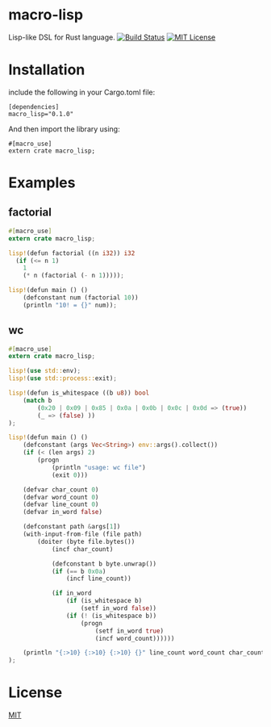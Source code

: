 # macro-lisp

Lisp-like DSL for Rust language.
[![Build Status](https://travis-ci.org/JunSuzukiJapan/macro-lisp.svg?branch=master)](https://travis-ci.org/JunSuzukiJapan/macro-lisp)
[![MIT License](http://img.shields.io/badge/license-MIT-blue.svg?style=flat)](LICENSE)

# Installation

include the following in your Cargo.toml file:

```
[dependencies]
macro_lisp="0.1.0"
```

And then import the library using:

```
#[macro_use]
extern crate macro_lisp;
```

# Examples

## factorial

``` rust
#[macro_use]
extern crate macro_lisp;

lisp!(defun factorial ((n i32)) i32
  (if (<= n 1)
    1
    (* n (factorial (- n 1)))));

lisp!(defun main () ()
    (defconstant num (factorial 10))
    (println "10! = {}" num));
```

## wc

``` rust
#[macro_use]
extern crate macro_lisp;

lisp!(use std::env);
lisp!(use std::process::exit);

lisp!(defun is_whitespace ((b u8)) bool
    (match b
        (0x20 | 0x09 | 0x85 | 0x0a | 0x0b | 0x0c | 0x0d => (true))
        (_ => (false) ))
);

lisp!(defun main () ()
    (defconstant (args Vec<String>) env::args().collect())
    (if (< (len args) 2)
        (progn
            (println "usage: wc file")
            (exit 0)))

    (defvar char_count 0)
    (defvar word_count 0)
    (defvar line_count 0)
    (defvar in_word false)

    (defconstant path &args[1])
    (with-input-from-file (file path)
        (doiter (byte file.bytes())
            (incf char_count)

            (defconstant b byte.unwrap())
            (if (== b 0x0a)
                (incf line_count))

            (if in_word
                (if (is_whitespace b)
                    (setf in_word false))
                (if (! (is_whitespace b))
                    (progn
                        (setf in_word true)
                        (incf word_count))))))

    (println "{:>10} {:>10} {:>10} {}" line_count word_count char_count path)
);
```

# License

[MIT](LICENSE)

